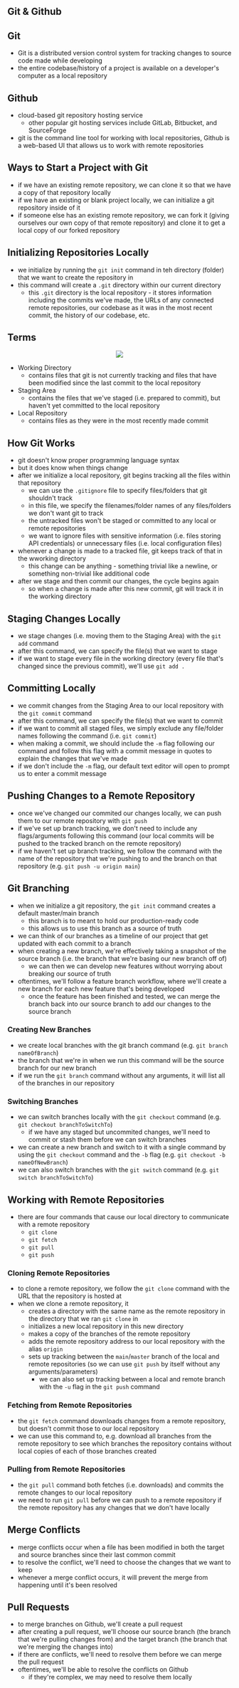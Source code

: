 ## Git & Github

## Git

- Git is a distributed version control system for tracking changes to source code made while developing
- the entire codebase/history of a project is available on a developer's computer as a local repository

## Github

- cloud-based git repository hosting service
    - other popular git hosting services include GitLab, Bitbucket, and SourceForge
- git is the command line tool for working with local repositories, Github is a web-based UI that allows us to work with remote repositories

## Ways to Start a Project with Git

- if we have an existing remote repository, we can clone it so that we have a copy of that repository locally
- if we have an existing or blank project locally, we can initialize a git repository inside of it
- if someone else has an existing remote repository, we can fork it (giving ourselves our own copy of that remote repository) and clone it to get a local copy of our forked repository

## Initializing Repositories Locally

- we initialize by running the `git init` command in teh directory (folder) that we want to create the repository in
- this command will create a `.git` directory within our current directory
    - this `.git` directory is the local repository - it stores information including the commits we've made, the URLs of any connected remote repositories, our codebase as it was in the most recent commit, the history of our codebase, etc.

## Terms

<p align="center"><img src="./git_workflow.png"></p>

- Working Directory
    - contains files that git is not currently tracking and files that have been modified since the last commit to the local repository
- Staging Area
    - contains the files that we've staged (i.e. prepared to commit), but haven't yet committed to the local repository
- Local Repository
    - contains files as they were in the most recently made commit

## How Git Works

- git doesn't know proper programming language syntax
- but it does know when things change
- after we initialize a local repository, git begins tracking all the files within that repository
    - we can use the `.gitignore` file to specify files/folders that git shouldn't track 
    - in this file, we specify the filenames/folder names of any files/folders we don't want git to track
    - the untracked files won't be staged or committed to any local or remote repositories
    - we want to ignore files with sensitive information (i.e. files storing API credentials) or unnecessary files (i.e. local configuration files)
- whenever a change is made to a tracked file, git keeps track of that in the wworking directory
    - this change can be anything - something trivial like a newline, or something non-trivial like additional code
- after we stage and then commit our changes, the cycle begins again
    - so when a change is made after this new commit, git will track it in the working directory

## Staging Changes Locally

- we stage changes (i.e. moving them to the Staging Area) with the `git add` command
- after this command, we can specify the file(s) that we want to stage
- if we want to stage every file in the working directory (every file that's changed since the previous commit), we'll use `git add .`

## Committing Locally

- we commit changes from the Staging Area to our local repository with the `git commit` command
- after this command, we can specify the file(s) that we want to commit
- if we want to commit all staged files, we simply exclude any file/folder names following the command (i.e. `git commit`)
- when making a commit, we should include the `-m` flag following our command and follow this flag with a commit message in quotes to explain the changes that we've made
- if we don't include the `-m` flag, our default text editor will open to prompt us to enter a commit message

## Pushing Changes to a Remote Repository

- once we've changed our commited our changes locally, we can push them to our remote repository with `git push`
- if we've set up branch tracking, we don't need to include any flags/arguments following this command (our local commits will be pushed to the tracked branch on the remote repository)
- if we haven't set up branch tracking, we follow the command with the name of the repository that we're pushing to and the branch on that repository (e.g. `git push -u origin main`)

## Git Branching

- when we initialize a git repository, the `git init` command creates a default master/main branch
    - this branch is to meant to hold our production-ready code
    - this allows us to use this branch as a source of truth
- we can think of our branches as a timeline of our project that get updated with each commit to a branch
- when creating a new branch, we're effectively taking a snapshot of the source branch (i.e. the branch that we're basing our new branch off of)
    - we can then we can develop new features without worrying about breaking our source of truth
- oftentimes, we'll follow a feature branch workflow, where we'll create a new branch for each new feature that's being developed
    - once the feature has been finished and tested, we can merge the branch back into our source branch to add our changes to the source branch

### Creating New Branches

- we create local branches with the git branch command (e.g. `git branch nameOfBranch`)
- the branch that we're in when we run this command will be the source branch for our new branch
- if we run the `git branch` command without any arguments, it will list all of the branches in our repository

### Switching Branches

- we can switch branches locally with the `git checkout` command (e.g. `git checkout branchToSwitchTo`)
    - if we have any staged but uncommited changes, we'll need to commit or stash them before we can switch branches
- we can create a new branch and switch to it with a single command by using the `git checkout` command and the `-b` flag (e.g. `git checkout -b nameOfNewBranch`)
- we can also switch branches with the `git switch` command (e.g. `git switch branchToSwitchTo`)

## Working with Remote Repositories

- there are four commands that cause our local directory to communicate with a remote repository
    - `git clone`
    - `git fetch`
    - `git pull`
    - `git push`

### Cloning Remote Repositories

- to clone a remote repository, we follow the `git clone` command with the URL that the repository is hosted at
- when we clone a remote repository, it
    - creates a directory with the same name as the remote repository in the directory that we ran `git clone` in
    - initializes a new local repository in this new directory
    - makes a copy of the branches of the remote repository
    - adds the remote repository address to our local repository with the alias `origin`
    - sets up tracking between the `main`/`master` branch of the local and remote repositories (so we can use `git push` by itself without any arguments/parameters)
        - we can also set up tracking between a local and remote branch with the `-u` flag in the `git push` command

### Fetching from Remote Repositories

- the `git fetch` command downloads changes from a remote repository, but doesn't commit those to our local repository
- we can use this command to, e.g. download all branches from the remote repository to see which branches the repository contains without local copies of each of those branches created

### Pulling from Remote Repositories

- the `git pull` command both fetches (i.e. downloads) and commits the remote changes to our local repository
- we need to run `git pull` before we can push to a remote repository if the remote repository has any changes that we don't have locally

## Merge Conflicts

- merge conflicts occur when a file has been modified in both the target and source branches since their last common commit
- to resolve the conflict, we'll need to choose the changes that we want to keep
- whenever a merge conflict occurs, it will prevent the merge from happening until it's been resolved

## Pull Requests

- to merge branches on Github, we'll create a pull request
- after creating a pull request, we'll choose our source branch (the branch that we're pulling changes from) and the target branch (the branch that we're merging the changes into)
- if there are conflicts, we'll need to resolve them before we can merge the pull request
- oftentimes, we'll be able to resolve the conflicts on Github
    - if they're complex, we may need to resolve them locally